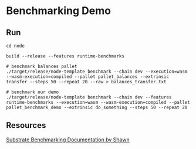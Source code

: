 # Benchmarking Demo

## Run

```shell
cd node

build --release --features runtime-benchmarks

# benchmark balances pallet
./target/release/node-template benchmark --chain dev --execution=wasm --wasm-execution=compiled --pallet pallet_balances --extrinsic transfer --steps 50 --repeat 20 --raw > balances_transfer.txt

# benchmark our demo
./target/release/node-template benchmark --chain dev --features runtime-benchmarks --execution=wasm --wasm-execution=compiled --pallet pallet_benchmark_demo --extrinsic do_something --steps 50 --repeat 20
```

## Resources

[Substrate Benchmarking Documentation by Shawn](https://www.shawntabrizi.com/substrate-graph-benchmarks/docs/#/)

